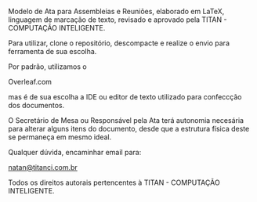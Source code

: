 Modelo de Ata para Assembleias e Reuniões, elaborado em LaTeX, linguagem de marcação de texto, revisado e aprovado pela TITAN - COMPUTAÇÃO INTELIGENTE.

Para utilizar, clone o repositório, descompacte e realize o envio para ferramenta de sua escolha.

Por padrão, utilizamos o 

Overleaf.com

mas é de sua escolha a IDE ou editor de texto utilizado para confeccção dos documentos.

O Secretário de Mesa ou Responsável pela Ata terá autonomia necesária para alterar alguns itens do documento, desde que a estrutura física deste se permaneça em mesmo ideal.

Qualquer dúvida, encaminhar email para:

natan@titanci.com.br


Todos os direitos autorais pertencentes à TITAN - COMPUTAÇÃO INTELIGENTE.

